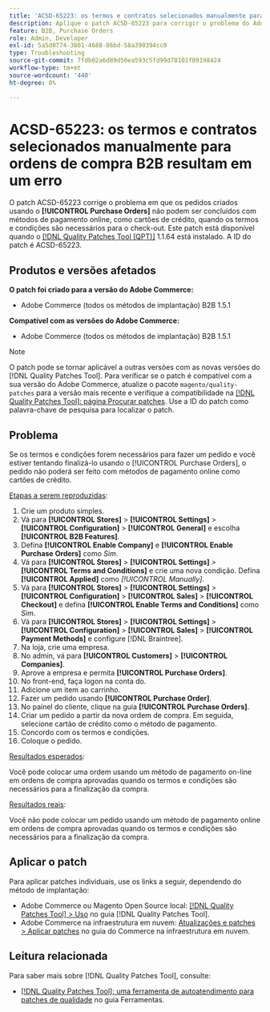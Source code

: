```yaml
---
title: 'ACSD-65223: os termos e contratos selecionados manualmente para ordens de compra B2B resultam em um erro'
description: Aplique o patch ACSD-65223 para corrigir o problema do Adobe Commerce em que os pedidos criados usando o [!UICONTROL Purchase Orders] não podem ser concluídos com métodos de pagamento online, como cartões de crédito, quando os termos e condições são necessários para o check-out.
feature: B2B, Purchase Orders
role: Admin, Developer
exl-id: 5a5d0774-3801-4688-86bd-58a390394cc0
type: Troubleshooting
source-git-commit: 7fdb02a6d89d50ea593c5fd99d78101f89198424
workflow-type: tm+mt
source-wordcount: '440'
ht-degree: 0%

---
```


# ACSD-65223: os termos e contratos selecionados manualmente para ordens de compra B2B resultam em um erro

O patch ACSD-65223 corrige o problema em que os pedidos criados usando o **[!UICONTROL Purchase Orders]** não podem ser concluídos com métodos de pagamento online, como cartões de crédito, quando os termos e condições são necessários para o check-out. Este patch está disponível quando o [[!DNL Quality Patches Tool (QPT)]](/help/tools/quality-patches-tool/quality-patches-tool-to-self-serve-quality-patches.md) 1.1.64 está instalado. A ID do patch é ACSD-65223.

## Produtos e versões afetados

**O patch foi criado para a versão do Adobe Commerce:**

* Adobe Commerce (todos os métodos de implantação) B2B 1.5.1

**Compatível com as versões do Adobe Commerce:**

* Adobe Commerce (todos os métodos de implantação) B2B 1.5.1

>[!NOTE]
>
>O patch pode se tornar aplicável a outras versões com as novas versões do [!DNL Quality Patches Tool]. Para verificar se o patch é compatível com a sua versão do Adobe Commerce, atualize o pacote `magento/quality-patches` para a versão mais recente e verifique a compatibilidade na [[!DNL Quality Patches Tool]: página Procurar patches](https://experienceleague.adobe.com/tools/commerce-quality-patches/index.html?lang=pt-BR). Use a ID do patch como palavra-chave de pesquisa para localizar o patch.

## Problema

Se os termos e condições forem necessários para fazer um pedido e você estiver tentando finalizá-lo usando o [!UICONTROL Purchase Orders], o pedido não poderá ser feito com métodos de pagamento online como cartões de crédito.

<u>Etapas a serem reproduzidas</u>:

1. Crie um produto simples.
1. Vá para **[!UICONTROL Stores]** > **[!UICONTROL Settings]** > **[!UICONTROL Configuration]** > **[!UICONTROL General]** e escolha **[!UICONTROL B2B Features]**.
1. Defina **[!UICONTROL Enable Company]** e **[!UICONTROL Enable Purchase Orders]** como *Sim*.
1. Vá para **[!UICONTROL Stores]** > **[!UICONTROL Settings]** > **[!UICONTROL Terms and Conditions]** e crie uma nova condição. Defina **[!UICONTROL Applied]** como *[!UICONTROL Manually]*.
1. Vá para **[!UICONTROL Stores]** > **[!UICONTROL Settings]** > **[!UICONTROL Configuration]** > **[!UICONTROL Sales]** > **[!UICONTROL Checkout]** e defina **[!UICONTROL Enable Terms and Conditions]** como *Sim*.
1. Vá para **[!UICONTROL Stores]** > **[!UICONTROL Settings]** > **[!UICONTROL Configuration]** > **[!UICONTROL Sales]** > **[!UICONTROL Payment Methods]** e configure [!DNL Braintree].
1. Na loja, crie uma empresa.
1. No admin, vá para **[!UICONTROL Customers]** > **[!UICONTROL Companies]**.
1. Aprove a empresa e permita **[!UICONTROL Purchase Orders]**.
1. No front-end, faça logon na conta do.
1. Adicione um item ao carrinho.
1. Fazer um pedido usando **[!UICONTROL Purchase Order]**.
1. No painel do cliente, clique na guia **[!UICONTROL Purchase Orders]**.
1. Criar um pedido a partir da nova ordem de compra. Em seguida, selecione cartão de crédito como o método de pagamento.
1. Concordo com os termos e condições.
1. Coloque o pedido.

<u>Resultados esperados</u>:

Você pode colocar uma ordem usando um método de pagamento on-line em ordens de compra aprovadas quando os termos e condições são necessários para a finalização da compra.

<u>Resultados reais</u>:

Você não pode colocar um pedido usando um método de pagamento online em ordens de compra aprovadas quando os termos e condições são necessários para a finalização da compra.

## Aplicar o patch

Para aplicar patches individuais, use os links a seguir, dependendo do método de implantação:

* Adobe Commerce ou Magento Open Source local: [[!DNL Quality Patches Tool] > Uso](/help/tools/quality-patches-tool/usage.md) no guia [!DNL Quality Patches Tool].
* Adobe Commerce na infraestrutura em nuvem: [Atualizações e patches > Aplicar patches](https://experienceleague.adobe.com/docs/commerce-cloud-service/user-guide/develop/upgrade/apply-patches.html?lang=pt-BR) no guia do Commerce na infraestrutura em nuvem.

## Leitura relacionada

Para saber mais sobre [!DNL Quality Patches Tool], consulte:

* [[!DNL Quality Patches Tool]: uma ferramenta de autoatendimento para patches de qualidade](/help/tools/quality-patches-tool/quality-patches-tool-to-self-serve-quality-patches.md) no guia Ferramentas.
